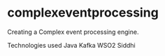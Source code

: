# complexeventprocessing
Creating a Complex event processing engine.

Technologies used
Java
Kafka
WSO2 Siddhi
